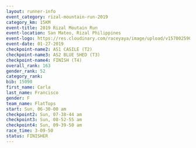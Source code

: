 ```yaml
---
layout: runner-info 
event_category: rizal-mountain-run-2019 
category_km: 15KM 
event-title: 2019 Rizal Moutain Run 
event-location: San Mateo, Rizal Philippines 
event-logo: https://res.cloudinary.com/raceyaya/image/upload/v1570025909/logo/rizal-mountain_gkfete.jpg 
event-date: 01-27-2019 
checkpoint-name2: AS1 CASILE (T2) 
checkpoint-name3: AS2 BLUE SHED (T3) 
checkpoint-name4: FINISH (T4) 
overall_rank: 163
gender_rank: 52
category_rank: 
bib: 15090
first_name: Carla
last_name: Francisco
gender: F
team_name: FlatTops
start: Sun, 06-30-00 am
checkpoint2: Sun, 07-38-44 am
checkpoint3: Sun, 08-52-55 am
checkpoint4: Sun, 09-39-50 am
race_time: 3-09-50
status: FINISHER
---
```

